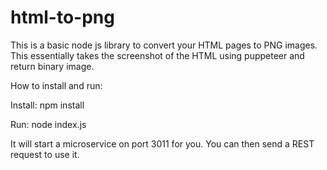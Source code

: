 # html-to-png

This is a basic node js library to convert your HTML pages to PNG images. This essentially takes the screenshot of the HTML using puppeteer and return binary image.

How to install and run:

Install:
npm install

Run:
node index.js

It will start a microservice on port 3011 for you. You can then send a REST request to use it.

